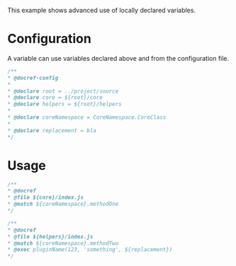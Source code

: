 This example shows advanced use of locally declared variables.

# Configuration

A variable can use variables declared above and from the configuration file.

```js
/**
* @docref-config
*
* @declare root = ../project/source
* @declare core = ${root}/core
* @declare helpers = ${root}/helpers
*
* @declare coreNamespace = CoreNamespace.CoreClass
*
* @declare replacement = bla
*/
```

# Usage

```js
/**
* @docref
* @file ${core}/index.js
* @match ${coreNamespace}.methodOne
*/
```

```js
/**
* @docref
* @file ${helpers}/index.js
* @match ${coreNamespace}.methodTwo
* @exec pluginName(123, 'something', ${replacement})
*/
```
